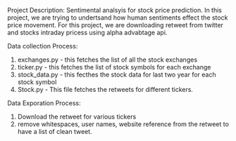 Project Description:
Sentimental analsyis for stock price prediction. In this project, we are trying to undertsand how human sentiments effect the stock price movement. For this project, we are downloading retweet from twitter and stocks intraday pricess using alpha advabtage api. 


Data collection Process:

1. exchanges.py - this fetches the list of all the stock exchanges
2. ticker.py - this fetches the list of stock symbols for each exchange 
3. stock_data.py - this fecthes the stock data for last two year for each stock symbol
4. Stock.py - This file fetches the retweets for different tickers. 

Data Exporation Process:

1. Download the retweet for various tickers
2. remove whitespaces, user names, website reference from the retweet to have a list of clean tweet.



